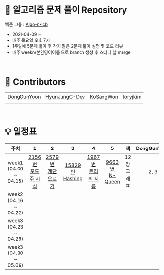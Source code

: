 
# 🧩 알고리즘 문제 풀이 Repository
백준 그룹 : [Algo-nklcb](https://www.acmicpc.net/group/10985)
+ 2021-04-09 ~  
+ 매주 목요일 오후 7시
+ 1주일에 5문제 풀이 후 각자 맡은 2문제 풀이 설명 및 코드 리뷰
+ 매주 weekn/본인영어이름 으로 branch 생성 후 스터디 날 merge

<br>

# 🏅 Contributors
|||||
|---|---|---|---|
|[DongGunYoon](https://github.com/DongGunYoon)|[HyunJungC-Dev](https://github.com/HyunJungC-Dev)|[KoSangWon](https://github.com/KoSangWon)|[toryjkim](https://github.com/toryjkim)|
|||||

<br>

# 💡 일정표
|<center>주차</center>|<center>1</center>|<center>2</center>|<center>3</center>|<center>4</center>|<center>5</center>|<center>책</center>|<center>DongGunYoon</center>|<center>HyunJungC</center>|<center>KoSangWon</center>|<center>toryjkim</center>|
|---|---|---|---|---|---|---|---|---|---|---|
|<center>week1</br>(04.09 ~ 04.15)</center>|<center>[2156번 <br> 포도주 시식 <br>](https://www.acmicpc.net/problem/2156)</center>|<center>[2579번 <br> 계단 오르기 <br>](https://www.acmicpc.net/problem/2579)</center>|<center>[15829번 <br> Hashing](https://www.acmicpc.net/problem/15829)</center>|<center>[1967번 <br> 트리의 지름](https://www.acmicpc.net/problem/1967)</center>|<center>[9663번 <br> N-Queen](https://www.acmicpc.net/problem/9663)</center>|<center>12장 그래프</center>|<center>2, 3</center>|<center>1, 3</center>|<center>4, 5</center>|<center>4, 5</center>|
|<center>week2</br>(04.16 ~ 04.22)</center>||||||
|<center>week3</br>(04.23 ~ 04.29)</center>||||||
|<center>week3</br>(04.30 ~ 05.06)</center>||||||

